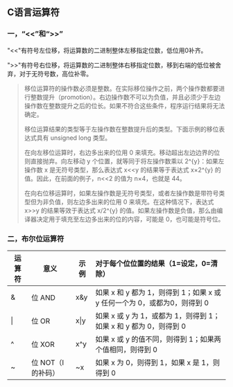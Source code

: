 ## C语言运算符

### 一，“<<”和“>>”

"<<"有符号左位移，将运算数的二进制整体左移指定位数，低位用0补齐。

">>"有符号右位移，将运算数的二进制整体右移指定位数，移到右端的低位被舍弃，对于无符号数，高位补零。

>  移位运算符的操作数必须是整数。在实际移位操作之前，两个操作数都要进行整数提升（promotion）。右边操作数不可以为负值，并且必须少于左边操作数在整数提升之后的位长。如果不符合这些条件，程序运行结果将无法确定。
>
> 移位运算结果的类型等于左操作数在整数提升后的类型。下面示例的移位表达式具有 unsigned long 类型。 
>
> 
>
>  在向左移位运算时，右边多出来的位用 0 来填充。移动超出左边边界的位则直接抛弃。向左移动 y 个位置，就等同于将左操作数乘以 2^{y}：如果左操作数 x 是无符号类型，那么表达式 x<<y 的结果等于表达式 x×2^{y} 的值。因此，在前面的例子，n<<2 的值为 n×4，也就是 44。
>
> 在向右位移运算时，如果左操作数是无符号类型，或者左操作数是带符号类型但为非负值，则左边多出来的位用 0 来填充。在这种情况下，表达式 x>>y 的结果等效于表达式 x/2^{y} 的值。如果左操作数是负值，那么由编译器决定用于填充至左边多出来的位的内容，可能是 0，也可能是符号位。 

### 二，布尔位运算符

| 运算符 | 意义              | 示例 | 对于每个位位置的结果（1=设定，0=清除）                       |
| ------ | ----------------- | ---- | :----------------------------------------------------------- |
| &      | 位 AND            | x&y  | 如果 x 和 y 都为 1，则得到 1；如果 x 或 y 任何一个为 0，或都为0，则得到 0 |
| \|     | 位 OR             | x\|y | 如果 x 或 y 为 1，或都为 1，则得到 1；如果 x 和 y 都为 0，则得到 0 |
| ^      | 位 XOR            | x^y  | 如果 x 或 y 的值不同，则得到 1；如果两个值相同，则得到 0     |
| ~      | 位 NOT（I的补码） | ~x   | 如果 x 为 0，则得到 1，如果 x 是 1，则得到 0                 |

